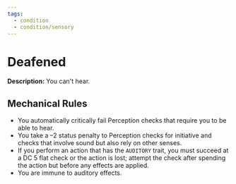 ```yaml
---
tags:
  - condition
  - condition/sensory
---
```

# Deafened
**Description:** You can't hear. 

## Mechanical Rules

- You automatically critically fail Perception checks that require you to be able to hear.
- You take a –2 status penalty to Perception checks for initiative and checks that involve sound but also rely on other senses.
- If you perform an action that has the `AUDITORY` trait, you must succeed at a DC 5 flat check or the action is lost; attempt the check after spending the action but before any effects are applied.
- You are immune to auditory effects.